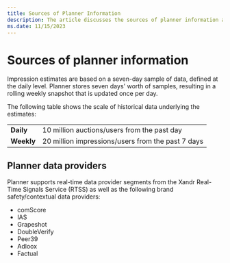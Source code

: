 ```yaml
---
title: Sources of Planner Information
description: The article discusses the sources of planner information and provides estimates based on daily and weekly snapshots of historical data.
ms.date: 11/15/2023
---
```


# Sources of planner information

Impression estimates are based on a seven-day sample of data, defined at the daily level. Planner stores seven days' worth of samples, resulting in a rolling weekly snapshot that is updated once per day.

The following table shows the scale of historical data underlying the estimates:

|  |  |
|---|---|
| **Daily** | 10 million auctions/users from the past day |
| **Weekly** | 20 million impressions/users from the past 7 days |

## Planner data providers

Planner supports real-time data provider segments from the Xandr Real-Time Signals Service (RTSS) as well as the following brand safety/contextual data providers:

- comScore
- IAS
- Grapeshot
- DoubleVerify
- Peer39
- Adloox
- Factual
